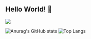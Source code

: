 ## Hello World! 👋
<img src="https://capsule-render.vercel.app/api?type=wave&color=random&height=300&section=header&text=SEOL's%20Github&fontSize=90" />

![Anurag's GitHub stats](https://github-readme-stats.vercel.app/api?username=shgi99&show_icons=true&theme=radical)
![Top Langs](https://github-readme-stats.vercel.app/api/top-langs/?username=shgi99)
